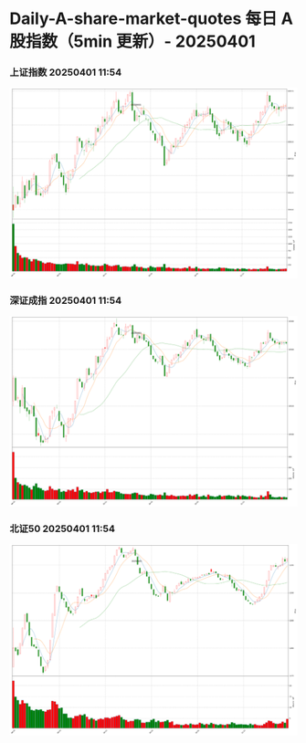 
# Daily-A-share-market-quotes 每日 A 股指数（5min 更新）- 20250401

### 上证指数 20250401 11:54
![](./fig/2025/4/20250401-sh000001.png)

### 深证成指 20250401 11:54
![](./fig/2025/4/20250401-sz399001.png)

### 北证50 20250401 11:54
![](./fig/2025/4/20250401-bj899050.png)
